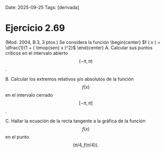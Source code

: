 Date: 2025-09-25
Tags: [derivada]

# Ejercicio 2.69

 (Mod. 2004, B.3, 3 ptos.) Se considera la función
 \begin{center}
$f ( x ) = \dfrac{1}{1 + ( \tmop{sen} x )^2}$
\end{center}
A.    Calcular sus puntos críticos en el intervalo abierto  $$ ( -  \pi ,  \pi )$$  .

B.    Calcular los extremos relativos y/o absolutos de la función  $$ f( x )$$   en el intervalo cerrado  $$ [  -  \pi ,  \pi ]$$  .

C.    Hallar la ecuación de la recta tangente a la gráfica de la función  $$ f ( x )$$   en el punto  $$ (  \pi  / 4, f (  \pi  / 4 ) ) .$$ 
